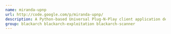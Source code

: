 ```yaml
---
name: miranda-upnp
url: http://code.google.com/p/miranda-upnp/
description: A Python-based Universal Plug-N-Play client application designed to discover, query and interact with UPNP devices.
group: blackarch blackarch-exploitation blackarch-scanner
---
```

